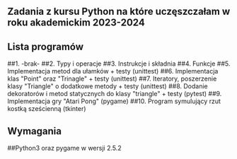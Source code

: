 ## Zadania z kursu Python na które uczęszczałam w roku akademickim 2023-2024 

## Lista programów

##1. -brak-
##2. Typy i operacje
##3. Instrukcje i składnia
##4. Funkcje
##5. Implementacja metod dla ułamków + testy (unittest)
##6. Implementacja klas "Point" oraz "Trinagle" + testy (unittest)
##7. Iteratory, poszerzenie klasy "Triangle" o dodatkowe metody + testy (unittest)
##8. Dodanie dekoratorów i metod statycznych do klasy "triangle" + testy (pytest)
##9. Implementacja gry "Atari Pong" (pygame)
##10. Program symulujący rzut kostką sześcienną (tkinter)

## Wymagania

##Python3 oraz pygame w wersji 2.5.2
